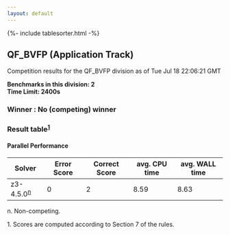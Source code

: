 ```yaml
---
layout: default
---
```

{%- include tablesorter.html -%}

##  QF_BVFP (Application Track)

Competition results for the QF_BVFP division as of Tue Jul 18 22:06:21 GMT

**Benchmarks in this division: 2**
<br/>
**Time Limit: 2400s**


###  Winner : No (competing) winner 

### Result table<sup><a href="#fn1">1</a></sup>


#### Parallel Performance
<table id="parallel" class="result sorted">
<thead>
<tr>
<th class="center">Solver</th>
<th class="center">Error Score</th>
<th class="center">Correct Score</th>
<th class="center">avg. CPU time </th>
<th class="center">avg. WALL time </th>
</tr>
</thead>
<tr>
<td>z3-4.5.0<SUP><a href="#fn">n</a></SUP>
</td>
<td class="right">0</td>
<td class="right">2</td>
<td class="right">8.59</td>
<td class="right">8.63</td>
</tr>
</table>
<span id="fn"> n. Non-competing.</span>

<span id="fn1"> 1. Scores are computed according to Section 7 of the rules.</span>


